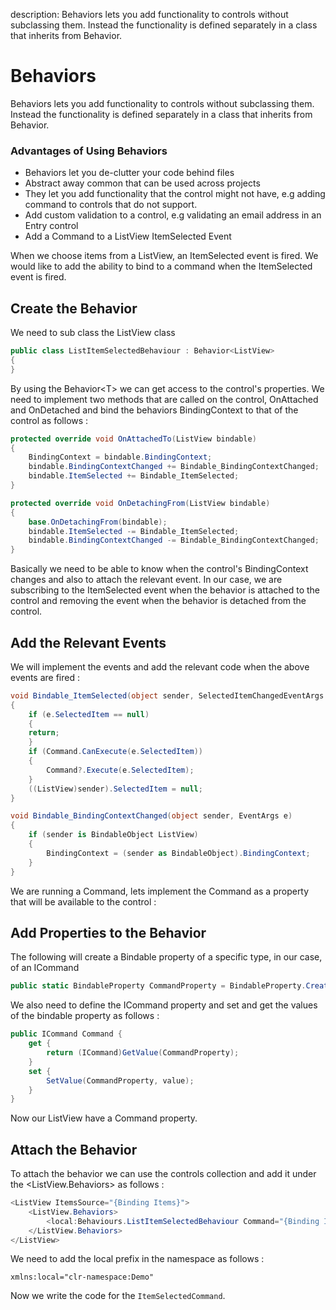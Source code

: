 description: Behaviors lets you add functionality to controls without subclassing them. Instead the functionality is defined separately in a class that inherits from Behavior.

# Behaviors

Behaviors lets you add functionality to controls without subclassing them. Instead the functionality is defined separately in a class that inherits from Behavior.

### Advantages of Using Behaviors

* Behaviors let you de-clutter your code behind files
* Abstract away common that can be used across projects
* They let you add functionality that the control might not have, e.g adding command to controls that do not support.
* Add custom validation to a control, e.g validating an email address in an Entry control
* Add a Command to a ListView ItemSelected Event

When we choose items from a ListView, an ItemSelected event is fired. We would like to add the ability to bind to a command when the ItemSelected event is fired.

## Create the Behavior

We need to sub class the ListView class

```csharp
public class ListItemSelectedBehaviour : Behavior<ListView>
{
}
```

By using the Behavior&lt;T&gt; we can get access to the control's properties. We need to implement two methods that are called on the control, OnAttached and OnDetached and bind the behaviors BindingContext to that of the control as follows :

```csharp
protected override void OnAttachedTo(ListView bindable)
{
    BindingContext = bindable.BindingContext;
    bindable.BindingContextChanged += Bindable_BindingContextChanged;
    bindable.ItemSelected += Bindable_ItemSelected;
}

protected override void OnDetachingFrom(ListView bindable)
{
    base.OnDetachingFrom(bindable);
    bindable.ItemSelected -= Bindable_ItemSelected;
    bindable.BindingContextChanged -= Bindable_BindingContextChanged;
}
```

Basically we need to be able to know when the control's BindingContext changes and also to attach the relevant event. In our case, we are subscribing to the ItemSelected event when the behavior is attached to the control and removing the event when the behavior is detached from the control.

## Add the Relevant Events

We will implement the events and add the relevant code when the above events are fired :

```csharp
void Bindable_ItemSelected(object sender, SelectedItemChangedEventArgs e)
{
    if (e.SelectedItem == null)
    {
    return;
    }
    if (Command.CanExecute(e.SelectedItem))
    {
        Command?.Execute(e.SelectedItem);
    }
    ((ListView)sender).SelectedItem = null;
}

void Bindable_BindingContextChanged(object sender, EventArgs e)
{
    if (sender is BindableObject ListView)
    {
        BindingContext = (sender as BindableObject).BindingContext;
    }
}
```

We are running a Command, lets implement the Command as a property that will be available to the control :

## Add Properties to the Behavior

The following will create a Bindable property of a specific type, in our case, of an ICommand

```csharp
public static BindableProperty CommandProperty = BindableProperty.Create("CommandProperty", typeof(ICommand), typeof(ListItemSelectedBehaviour), null);
```

We also need to define the ICommand property and set and get the values of the bindable property as follows :

```csharp
public ICommand Command {
    get {
        return (ICommand)GetValue(CommandProperty);
    }
    set {
        SetValue(CommandProperty, value);
    }
}
```

Now our ListView have a Command property.

## Attach the Behavior

To attach the behavior we can use the controls collection and add it under the &lt;ListView.Behaviors&gt; as follows :

```csharp
<ListView ItemsSource="{Binding Items}">
    <ListView.Behaviors>
        <local:Behaviours.ListItemSelectedBehaviour Command="{Binding ItemSelectedCommand}" />
    </ListView.Behaviors>
</ListView>
```

We need to add the local prefix in the namespace as follows :

```xaml
xmlns:local="clr-namespace:Demo"
```


Now we write the code for the `ItemSelectedCommand`.